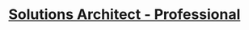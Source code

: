 # [Solutions Architect - Professional](https://aws.amazon.com/certification/certified-solutions-architect-professional/)
